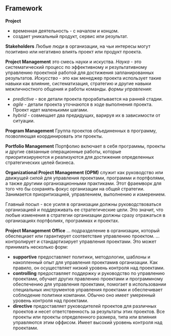 ## Framework

**Project** 
 - временная деятельность - с началом и концом.
 - создает уникальный продукт, сервис или результат.

**Stakeholders**
Любые люди в организации, на чьи интересы могут позитивно или негативно влиять проект или продукт проекта.

**Project Management**
это смесь науки и искуства.
_Наука_ - это систематический процесс по эффективному и результативному управлению проектной работой для достижения запланированных результатов.
_Искусство_ - это как менеджер проекта использует такие навыки как влияние, систематизация, стратегию и другие навыки межличностного общения и работы команды.
_формы управления_:
  - _predictive_ - все детали проекта прорабатывается на ранней стадии.
  - _agile_ - детали проекта уточнаются в ходе выполнения проекта. Проект идет маленькими шагами.
  - _hybrid_ - совмещает два предидущих, варируя их в зависимости от ситуации.

**Program Management**
Группа проектов объединенных в программу, позволяющая координировать эти проекты. 

**Portfolio Management**
Портфолио включает в себя программы, проекты и другие связанные операционные работы, которые приоритизируеются и реализуются для достижения определенных стратегических целей бизнеса.

**Organizational Project Management (OPM)**
служит как руководство или движущей силой для управления проектами, программи и портфолями, а также другими организационными практиками.
Этот фраемворк для того что бы сохранять фокус организации на общей стратегии.
Занимается приоритизацией, управлением, выполнению и измерением.

Главный посыл - все усиля в организации должны руководствоваться организацией и поддерживать ее стратегические цели. Это значит, что любые изменения в стратегии организации должны сразу отражаться в организациях портфолиях, программах и проектах.

**Project Management Office**
... подразделение в организации, который обеспециает или гарантирует соответствие управлению проектом.
... контролирует и стандартизирует управления проектами. Это может принимать несколько форм:
- **supportive**
  предоставляет политики, методологии, шаблоны и накопленный опыт для управления проектамив организации. Как правило, он осуществляет низкий уровень контроля над проектами.
- **controlling**
  предоставляет поддержку и руководство по управлению проектами, обучает других правлению проектами и программному обеспечению для управления проектами, помогает в использовании специальных инструментов управления проектами и обеспечивает соблюдение политики компании. Обычно оно имеет умеренный уровень контроля над проектами.
- **directive**
  предоставляет руководителей проектов для различных проектов и несет ответственность за результаты этих проектов. Все проекты или проекты определенного размера, типа или влияния управляются этим оффисом. Имеет высокий уровень контроля над проектами.

  
